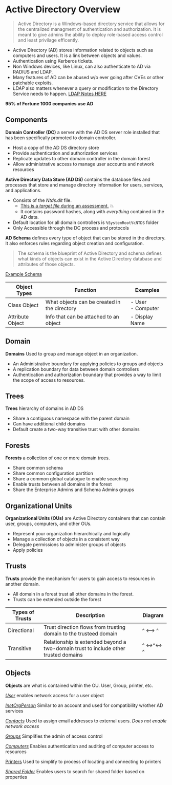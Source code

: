 # Active Directory Overview
> Active Directory is a Windows-based directory service that allows for the centralized managment of authentication and authorization.
> It is meant to give admins the ability to deploy role-based access control and least privilage efficently.

- Active Directory (AD) stores information related to objects such as computers and users. It is a link between objects and values.  
- Authentication using Kerberos tickets.
- Non Windows devices, like Linux, can also authenticate to AD via RADIUS and LDAP.
- Many features of AD can be abused w/o ever going after CVEs or other patchable exploits.
- _LDAP_ also matters whenever a query or modification to the Directory Service needs to happen.  [LDAP Notes HERE](https://www.tldp.org/HOWTO/LDAP-HOWTO/whatisldap.html)

**95% of Fortune 1000 companies use AD**

## Components
**Domain Controller (DC)** a server with the AD DS server role installed that has been specifically promoted to domain controller.

- Host a copy of the AD DS directory store
- Provide authentication and authorization services
- Replicate updates to other domain controller in the domain forest
- Allow administrative access to manage user accounts and network resources

**Active Directory Data Store (AD DS)**  contains the database files and processes that store and manage directory information for users, services, and applications.

- Consists of the *Ntds.dit* file.  
  - <u>This is a *target file* during an assessment.</u> :boom:
  - It contains password hashes, along with *everything* contained in the AD data.
- Default location for all domain controllers is `%SystemRoot%\NTDS` folder
- Only Accessible through the DC process and protocols

**AD Schema** defines every type of object that can be stored in the directory.   It also enforces rules regarding object creation and configuration.

> The schema is the blueprint of Active Directory and schema defines what kinds of objects can exist in the Active Directory database and attributes of those objects.

<u>Example Schema</u>

| Object Types     | Function                                     | Examples               |
| ---------------- | -------------------------------------------- | ---------------------- |
| Class Object     | What objects can be created in the directory | - User<br />- Computer |
| Attribute Object | Info that can be attached to an object       | - Display Name         |

## Domain

**Domains** Used to group and manage object in an organization.

- An Administrative boundary for applying policies to groups and objects
- A replication boundary for data between domain controllers
- Authentication and authorization boundary that provides a way to limit the scope of access to resources.

## Trees

**Trees** hierarchy of domains in AD DS

- Share a contiguous namespace with the parent domain
- Can have additional child domains
- Default create a two-way transitive trust with other domains

## Forests

**Forests** a collection of one or more domain trees.

- Share common schema
- Share common configuration partition
- Share a common global catalogue to enable searching
- Enable trusts between all domains in the forest
- Share the Enterprise Admins and Schema Admins groups

## Organizational Units

**Organizational Units (OUs)** are Active Directory containers that can contain user, groups, computers, and  other OUs.

- Represent your organization hierarchically and logically
- Manage a collection of objects in a consistent way
- Delegate permissions to administer groups of objects
- Apply policies

## Trusts

**Trusts** provide the mechanism for users to gain access to resources in another domain.

- All domain in a forest trust all other domains in the forest.
- Trusts can be extended outside the forest

| Types of Trusts | Description                                                  | Diagram     |
| --------------- | ------------------------------------------------------------ | ----------- |
| Directional     | Trust direction flows from trusting domain to the trusteed domain | ^ <--> ^    |
| Transitive      | Relationship is extended beyond a two-domain trust to include other trusted domains | ^ <->^<-> ^ |

## Objects

**Objects** are what is contained within the OU. User, Group, printer, etc.

<u>*User*</u> enables network access for a user object

<u>*InetOrgPerson*</u> Similar to an account and used for compatibility w/other AD services

<u>*Contacts*</u> Used to assign email addresses to external  users.  *Does not enable network access*

*<u>Groups</u>* Simplifies the admin of access control

*<u>Computers</u>* Enables authentication and auditing of computer access to resources

<u>Printers</u> Used to simplify to process of locating and connecting to printers

*<u>Shared Folder</u>* Enables users to search for shared folder based on properties